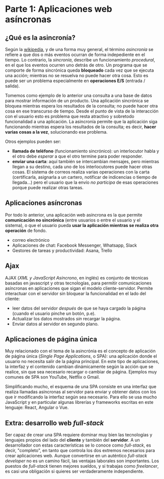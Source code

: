 # Parte 1: Aplicaciones web asíncronas

## ¿Qué es la asincronía?

Según la [wikipedia](https://en.wikipedia.org/wiki/Asynchrony_(computer_programming)), y de una forma muy general, el término _asincronía_ se refiere a que dos o más eventos ocurran de forma indepediente en el tiempo. Lo contrario, la _sincronía_, describe un funcionamiento _procedural_, en el que los eventos ocurren uno detrás de otro. Un programa que se comporte de forma sincrónica queda **bloqueado** cada vez que se ejecuta una acción; mientras no se resuelva no puede hacer otra cosa. Esto es puede ser un problema especialmente en **operaciones E/S** (entrada / salida).

Tomemos como ejemplo de lo anterior una consulta a una base de datos para mostrar información de un producto. Una aplicación sincrónica se bloquea mientras espera los resultados de la consulta; no puede hacer otra cosa en ese transcurso de tiempo. Desde el punto de vista de la interacción con el usuario esto es problema que resta atractivo y sobretodo funcionalidad a una aplicación. La asincronía permite que la aplicación siga funcionando mientras espera los resultados de la consulta; es decir, **hacer varias cosas a la vez**, solucionando ese problema.

Otros ejemplos pueden ser:

- **llamada de teléfono** (funcionamiento sincrónico): un interlocutor habla y el otro debe _esperar_ a que el otro termine para poder responder.
- **enviar una carta**: aquí también se intercambian mensajes, pero mientras llegan a su destino, cada uno de los interlocutores puede hacer otras cosas. El sistema de correos realiza varias operaciones con la carta (certificarla, asignarla a un cartero, notificar de indicencias o tiempo de llegada...) pero el usuario que la envío _no participa_ de esas operaciones porque puede realizar otras tareas.

## Aplicaciones asíncronas

Por todo lo anterior, una aplicación web asíncrona es la que permite **comunicación no sincrónica** (entre usuarios o entre el usuario y el sistema), o que el usuario pueda **usar la aplicación mientras se realiza otra operación** de fondo.

- correo electrónico
- Aplicaciones de chat: Facebook Messenger, Whatsapp, Slack
- Gestores de tareas y productividad: Asana, Trello

## Ajax

AJAX (_XML y JavaScript Asíncrono_, en inglés) es conjunto de técnicas basadas en javascript y otras tecnologías, para permitir comunicaciones asíncronas en aplicaciones que sigan el modelo cliente-servidor. Permite interactuar con el servidor sin bloquear la funcionalidad en el lado del cliente:

- leer datos del servidor _después_ de que se haya cargado la página (cuando el usuario pinche un botón, p.e).
- Actualizar los datos mostrados _sin_ recargar la página.
- Enviar datos al servidor en segundo plano.

## Aplicaciones de página única

Muy relacionado con el tema de la asincrónia es el concepto de aplicación de página única (_Single Page Applications_, o SPA): una aplicación donde el usuario no necesita salir de la página principal. En este tipo de aplicaciones, la interfaz y el contenido cambian dinámicamente según la acción que se realice, sin que sea necesario recargar o cambiar de página. Ejemplos muy comunes de SPA son YouTube, Netflix o Gmail.

Simplificando mucho, el esquema de una SPA consiste en una interfaz que realiza llamadas asíncronas al servidor para enviar y obtener datos con los que ir modificando la interfaz según sea necesario. Para ello se usa mucho JavaScript y en particular algunas librerías y frameworks escritas en este lenguaje: React, Angular o Vue.

## Extra: desarrollo web _full-stack_

Ser capaz de crear una SPA requiere dominar muy bien las tecnologías y lenguajes propios del lado del **cliente** y también del **servidor**. A un desarrollador con estas características se lo conoce como _full-stack_, es decir, "completo", en tanto que controla los dos extremos necesarios para crear aplicaciones web. Aunque convertirse en un auténtico _full-stack developer_ no es un camino fácil, las ventajas laborales son importantes. Los puestos de _full-stack_ tienen mejores sueldos, y si trabajas como _freelancer_, es casi una obligación si quieres ser verdaderamente independiente.
